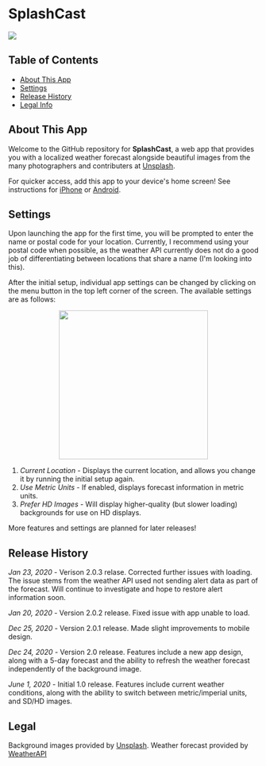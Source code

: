 # SplashCast

<img src="https://danielbeehn.github.io/splashcast/img/forecast.jpg" style="text-align: center;">

## Table of Contents
- [About This App](#about)
- [Settings](#settings)
- [Release History](#history)
- [Legal Info](#legal)

<a name="about"></a>

## About This App

Welcome to the GitHub repository for **SplashCast**, a web app that provides you with a localized weather forecast alongside beautiful images from the many photographers and contributers at [Unsplash](https:/www.unsplash.com/).

For quicker access, add this app to your device's home screen! See instructions for [iPhone](https://ios.gadgethacks.com/how-to/safari-101-save-website-webpage-your-home-screen-for-instant-access-0182580/) or [Android](https://www.greenbot.com/article/3041304/android/how-to-add-a-web-site-to-your-android-home-screen-with-chrome.html).

<a name="Settings"></a>

## Settings

Upon launching the app for the first time, you will be prompted to enter the name or postal code for your location. Currently, I recommend using your postal code when possible, as the weather API currently does not do a good job of differentiating between locations that share a name (I'm looking into this).

After the initial setup, individual app settings can be changed by clicking on the menu button in the top left corner of the screen. The available settings are as follows:

<img src="https://danielbeehn.github.io/splashcast/img/menu.jpg" style="display: block; margin: 0 auto; width: 300px; height: auto;">

1. *Current Location* - Displays the current location, and allows you change it by running the initial setup again.
2. *Use Metric Units* - If enabled, displays forecast information in metric units.
3. *Prefer HD Images* - Will display higher-quality (but slower loading) backgrounds for use on HD displays.

More features and settings are planned for later releases!

<a name="history"></a>

## Release History

*Jan 23, 2020* - Verison 2.0.3 relase. Corrected further issues with loading. The issue stems from the weather API used not sending alert data as part of the forecast. Will continue to investigate and hope to restore alert information soon.

*Jan 20, 2020* - Version 2.0.2 release. Fixed issue with app unable to load.

*Dec 25, 2020* - Version 2.0.1 release. Made slight improvements to mobile design.

*Dec 24, 2020* - Version 2.0 release. Features include a new app design, along with a 5-day forecast and the ability to refresh the weather forecast independently of the background image.

*June 1, 2020* - Initial 1.0 release. Features include current weather conditions, along with the ability to switch between metric/imperial units, and SD/HD images.

<a name="legal"></a>

## Legal

Background images provided by [Unsplash](https:/www.unsplash.com/).
Weather forecast provided by [WeatherAPI](https:/www.weatherapi.com/)
